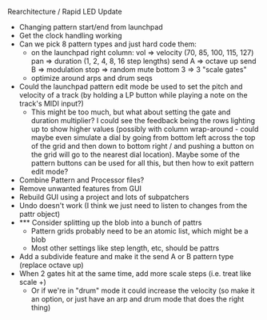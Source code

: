 Rearchitecture / Rapid LED Update
- Changing pattern start/end from launchpad
- Get the clock handling working
- Can we pick 8 pattern types and just hard code them:
  - on the launchpad right column:
    vol => velocity (70, 85, 100, 115, 127)
    pan => duration (1, 2, 4, 8, 16 step lengths)
    send A => octave up
    send B => modulation
    stop => random mute
    bottom 3 => 3 "scale gates"
  - optimize around arps and drum seqs
- Could the launchpad pattern edit mode be used to set the pitch and velocity of a track (by holding a LP button while playing a note on the track's MIDI input?)
  - This might be too much, but what about setting the gate and duration multiplier? I could see the feedback being the rows lighting up to show higher values (possibly with column wrap-around - could maybe even simulate a dial by going from bottom left across the top of the grid and then down to bottom right / and pushing a button on the grid will go to the nearest dial location). Maybe some of the pattern buttons can be used for all this, but then how to exit pattern edit mode?
- Combine Pattern and Processor files?
- Remove unwanted features from GUI
- Rebuild GUI using a project and lots of subpatchers
- Undo doesn't work (I think we just need to listen to changes from the pattr object)
- *** Consider splitting up the blob into a bunch of pattrs
  - Pattern grids probably need to be an atomic list, which might be a blob
  - Most other settings like step length, etc, should be pattrs
- Add a subdivide feature and make it the send A or B pattern type (replace octave up)
- When 2 gates hit at the same time, add more scale steps (i.e. treat like scale +)
  - Or if we're in "drum" mode it could increase the velocity (so make it an option, or just have an arp and drum mode that does the right thing)